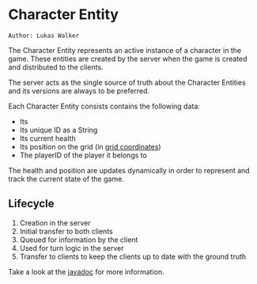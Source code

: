 # Character Entity

`Author: Lukas Walker`

The Character Entity represents an active instance of a character in the game. 
These entities are created by the server when the game is created and distributed
to the clients.

The server acts as the single source of truth about the Character Entities and its
versions are always to be preferred.

Each Character Entity consists contains the following data:

- Its [](CharacterDataModel.md)
- Its unique ID as a String
- Its current health
- Its position on the grid (in [grid coordinates](CoordinateSystemConversions.md))
- The playerID of the player it belongs to

The health and position are updates dynamically in order to represent and track the current state of the game.

## Lifecycle

1. Creation in the server
2. Initial transfer to both clients
3. Queued for information by the client
4. Used for turn logic in the server
5. Transfer to clients to keep the clients up to date with the ground truth 

Take a look at the [javadoc](https://b-team-organisation.github.io/Fantasy-Chess/java-docs/common/)
for more information.